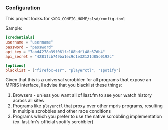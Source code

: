 ### Configuration
This project looks for `$XDG_CONFIG_HOME/slsd/config.toml`

Sample:
```toml
[credentials]
username = "username"
password = "password"
api_key = "7abd4278b39f061fc108bdf148c67db4"
api_secret = "4281fcb749ba1ec9c1e32121d85c0192c"

[options]
blacklist = ["firefox-esr", "playerctl", "spotify"]
```
Given that this is a universal scrobbler for all programs that expose an MPRIS interface, I advise that you blacklist these things:
1. Browsers - unless you want all of last.fm to see your watch history across all sites
2. Programs like `playerctl` that proxy over other mpris programs, resulting in multiple scrobbles and other race conditions
3. Programs which you prefer to use the native scrobbling implementation (ex. last.fm's official spotify scrobbler)
